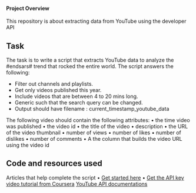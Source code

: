 #### Project Overview

This repository is about extracting data from YouTube using the developer API

## Task
The task is to write a script that extracts YouTube data to analyze the #endsars# trend that rocked the entire world.
The script answers the following:
*	Filter out channels and playlists.
*	Get only videos published this year.
*	Include videos that are between 4 to 20 mins long.
*	Generic such that the search query can be changed.
* Output should have filename : current_timestamp_youtube_data


The following video should contain the following attributes:
•	the time video was published
•	the video id
•	the title of the video
•	description
•	the URL of the video thumbnail
•	number of views
•	number of likes
•	number of dislikes
•	number of comments
• A the column that builds the video URL using the video id

## Code and resources used
Articles that help complete the script
• [Get started here](https://developers.google.com/youtube/v3/getting-started)
• [Get the API key](https://rapidapi.com/blog/how-to-get-youtube-api-key)
 [video tutorial from Coursera](https://www.coursera.org/lecture/social-media-data-analytics/video-4-using-python-to-extract-data-from-youtube-hfelS)
 [YouTube API documentations](https://youtube-data-api.readthedocs.io/en/latest/youtube_api.html)

    
